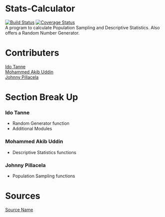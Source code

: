 # Stats-Calculator
[![Build Status](https://travis-ci.com/IS218-Spring21/Stats-Calculator.svg?branch=population_sampling_functions)](https://travis-ci.com/IS218-Spring21/Stats-Calculator)
[![Coverage Status](https://coveralls.io/repos/github/IS218-Spring21/Stats-Calculator/badge.svg?branch=population_sampling_functions)](https://coveralls.io/github/IS218-Spring21/Stats-Calculator?branch=population_sampling_functions) <br>
A program to calculate Population Sampling and Descriptive Statistics. Also offers a Random Number Generator.
# Contributers
[Ido Tanne](https://github.com/itanne99) <br>
[Mohammed Akib Uddin](https://github.com/mohdAkibUddin) <br>
[Johnny Pillacela](https://github.com/JohnnyPillacela)
# Section Break Up
### Ido Tanne
 - Random Generator function
 - Additional Modules
### Mohammed Akib Uddin
 - Descriptive Statistics functions
### Johnny Pillacela
 - Population Sampling functions
# Sources
[Source Name](https://www.google.com/)
